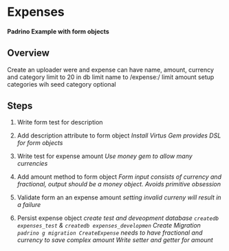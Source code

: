 Expenses
========

#### Padrino Example with form objects

## Overview
Create an uploader were and expense can have name, amount, currency and category
limit to 20 in db
limit name to /expense:/ 
limit amount
setup categories wih seed
category optional

## Steps
1. Write form test for description

2. Add description attribute to form object
  *Install Virtus Gem provides DSL for form objects*

3. Write test for expense amount
  *Use money gem to allow many currencies*

4. Add amount method to form object
  *Form input consists of currency and fractional, output should be a money object. Avoids primitive obsession*

5. Validate form an an expense amount
  *setting invalid curreny will result in a failure*

6. Persist expense object
  *create test and deveopment database `createdb expenses_test` & `createdb expenses_developmen`*
  *Create Migration `padrino g migration CreateExpense` needs to have fractional and currency to save complex amount*
  *Write setter and getter for amount*

